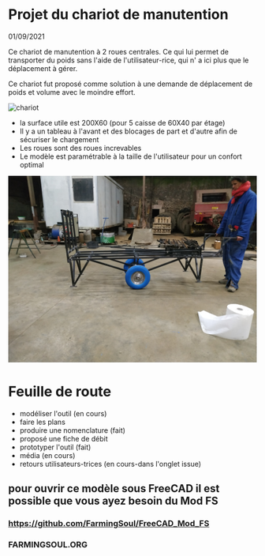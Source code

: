 # Projet du chariot de manutention
01/09/2021


Ce chariot de manutention à 2 roues centrales. Ce qui lui permet de transporter du poids sans l'aide de l'utilisateur-rice, qui n' a ici plus que le déplacement à gérer.

Ce chariot fut proposé comme solution à une demande de déplacement de poids et volume avec le moindre effort.

![chariot](https://github.com/FarmingSoul/Chariot_manute/blob/main/media/IMG_20201209_215901.jpg)

* la surface utile est 200X60 (pour 5 caisse de 60X40 par étage)
* Il y a un tableau à l'avant et des blocages de part et d'autre afin de sécuriser le chargement
* Les roues sont des roues increvables
* Le modèle est paramétrable à la taille de l'utilisateur pour un confort optimal

![chariot2](https://github.com/FarmingSoul/Chariot_manute/blob/main/media/IMG_20201209_215822.jpg)

# Feuille de route

* modéliser l'outil (en cours)
* faire les plans
* produire une nomenclature (fait)
* proposé une fiche de débit
* prototyper l'outil (fait)
* média (en cours)
* retours utilisateurs-trices (en cours-dans l'onglet issue)

## pour ouvrir ce modèle sous FreeCAD il est possible que vous ayez besoin du Mod FS
### https://github.com/FarmingSoul/FreeCAD_Mod_FS

### FARMINGSOUL.ORG